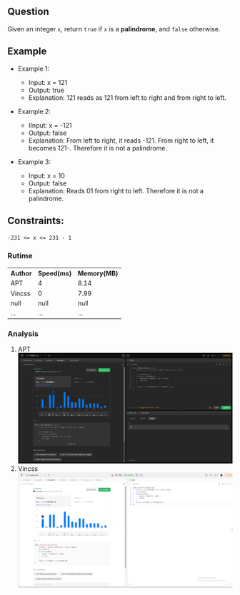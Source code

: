 

## Question

Given an integer ```x```, return ```true``` if ```x``` is a 
<strong>palindrome</strong>, and ```false``` otherwise.

## Example

- Example 1:

    * Input: x = 121
    * Output: true
    * Explanation: 121 reads as 121 from left to right and from right to left.
- Example 2:

    * IInput: x = -121
    * Output: false
    * Explanation: From left to right, it reads -121. From right to left, it becomes 121-. Therefore it is not a palindrome.
- Example 3:

    * Input: x = 10
    * Output: false
    * Explanation: Reads 01 from right to left. Therefore it is not a palindrome.

## Constraints:

    -231 <= x <= 231 - 1


### Rutime
<table>
  <tr>
    <th>Author</th>
    <th>Speed(ms)</th>
    <th>Memory(MB)</th>
  </tr>
  <tr>
    <td>APT</td>
    <td>4</td>
    <td>8.14</td>
  </tr>
  <tr>
    <td>Vincss</td>
    <td>0</td>
    <td>7.99</td>
  </tr>
  <tr>
    <td>null</td>
    <td>null</td >
    <td>null</td>
  </tr>
  <tr>
    <td>...</td>
    <td>...</td>
    <td>...</td>
  </tr>
</table>


### Analysis
1. APT 
![img](img/apt.png)
2. Vincss
![img](img/Vincss.png)